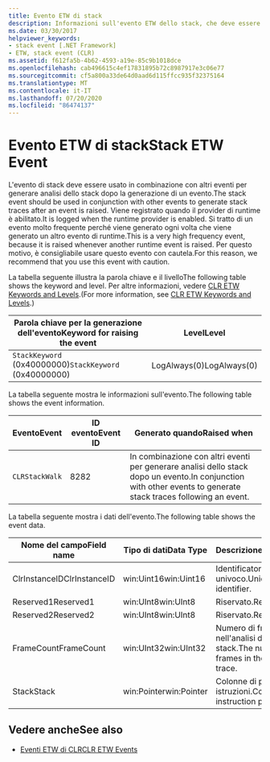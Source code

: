```yaml
---
title: Evento ETW di stack
description: Informazioni sull'evento ETW dello stack, che deve essere usato insieme ad altri eventi per generare le analisi dello stack dopo la generazione di un evento.
ms.date: 03/30/2017
helpviewer_keywords:
- stack event [.NET Framework]
- ETW, stack event (CLR)
ms.assetid: f612fa5b-4b62-4593-a19e-85c9b1018dce
ms.openlocfilehash: cab496615c4ef17831895b72c8987917e3c06e77
ms.sourcegitcommit: cf5a800a33de64d0aad6d115ffcc935f32375164
ms.translationtype: MT
ms.contentlocale: it-IT
ms.lasthandoff: 07/20/2020
ms.locfileid: "86474137"
---
```

# <a name="stack-etw-event"></a><span data-ttu-id="37522-103">Evento ETW di stack</span><span class="sxs-lookup"><span data-stu-id="37522-103">Stack ETW Event</span></span>
<span data-ttu-id="37522-104">L'evento di stack deve essere usato in combinazione con altri eventi per generare analisi dello stack dopo la generazione di un evento.</span><span class="sxs-lookup"><span data-stu-id="37522-104">The stack event should be used in conjunction with other events to generate stack traces after an event is raised.</span></span> <span data-ttu-id="37522-105">Viene registrato quando il provider di runtime è abilitato.</span><span class="sxs-lookup"><span data-stu-id="37522-105">It is logged when the runtime provider is enabled.</span></span> <span data-ttu-id="37522-106">Si tratto di un evento molto frequente perché viene generato ogni volta che viene generato un altro evento di runtime.</span><span class="sxs-lookup"><span data-stu-id="37522-106">This is a very high frequency event, because it is raised whenever another runtime event is raised.</span></span> <span data-ttu-id="37522-107">Per questo motivo, è consigliabile usare questo evento con cautela.</span><span class="sxs-lookup"><span data-stu-id="37522-107">For this reason, we recommend that you use this event with caution.</span></span>  
  
 <span data-ttu-id="37522-108">La tabella seguente illustra la parola chiave e il livello</span><span class="sxs-lookup"><span data-stu-id="37522-108">The following table shows the keyword and level.</span></span> <span data-ttu-id="37522-109">Per altre informazioni, vedere [CLR ETW Keywords and Levels](clr-etw-keywords-and-levels.md).</span><span class="sxs-lookup"><span data-stu-id="37522-109">(For more information, see [CLR ETW Keywords and Levels](clr-etw-keywords-and-levels.md).)</span></span>  
  
|<span data-ttu-id="37522-110">Parola chiave per la generazione dell'evento</span><span class="sxs-lookup"><span data-stu-id="37522-110">Keyword for raising the event</span></span>|<span data-ttu-id="37522-111">Level</span><span class="sxs-lookup"><span data-stu-id="37522-111">Level</span></span>|  
|-----------------------------------|-----------|  
|<span data-ttu-id="37522-112">`StackKeyword` (0x40000000)</span><span class="sxs-lookup"><span data-stu-id="37522-112">`StackKeyword` (0x40000000)</span></span>|<span data-ttu-id="37522-113">LogAlways(0)</span><span class="sxs-lookup"><span data-stu-id="37522-113">LogAlways(0)</span></span>|  
  
 <span data-ttu-id="37522-114">La tabella seguente mostra le informazioni sull'evento.</span><span class="sxs-lookup"><span data-stu-id="37522-114">The following table shows the event information.</span></span>  
  
|<span data-ttu-id="37522-115">Evento</span><span class="sxs-lookup"><span data-stu-id="37522-115">Event</span></span>|<span data-ttu-id="37522-116">ID evento</span><span class="sxs-lookup"><span data-stu-id="37522-116">Event ID</span></span>|<span data-ttu-id="37522-117">Generato quando</span><span class="sxs-lookup"><span data-stu-id="37522-117">Raised when</span></span>|  
|-----------|--------------|-----------------|  
|`CLRStackWalk`|<span data-ttu-id="37522-118">82</span><span class="sxs-lookup"><span data-stu-id="37522-118">82</span></span>|<span data-ttu-id="37522-119">In combinazione con altri eventi per generare analisi dello stack dopo un evento.</span><span class="sxs-lookup"><span data-stu-id="37522-119">In conjunction with other events to generate stack traces following an event.</span></span>|  
  
 <span data-ttu-id="37522-120">La tabella seguente mostra i dati dell'evento.</span><span class="sxs-lookup"><span data-stu-id="37522-120">The following table shows the event data.</span></span>  
  
|<span data-ttu-id="37522-121">Nome del campo</span><span class="sxs-lookup"><span data-stu-id="37522-121">Field name</span></span>|<span data-ttu-id="37522-122">Tipo di dati</span><span class="sxs-lookup"><span data-stu-id="37522-122">Data Type</span></span>|<span data-ttu-id="37522-123">Descrizione</span><span class="sxs-lookup"><span data-stu-id="37522-123">Description</span></span>|  
|----------------|---------------|-----------------|  
|<span data-ttu-id="37522-124">ClrInstanceID</span><span class="sxs-lookup"><span data-stu-id="37522-124">ClrInstanceID</span></span>|<span data-ttu-id="37522-125">win:Uint16</span><span class="sxs-lookup"><span data-stu-id="37522-125">win:Uint16</span></span>|<span data-ttu-id="37522-126">Identificatore di runtime univoco.</span><span class="sxs-lookup"><span data-stu-id="37522-126">Unique runtime identifier.</span></span>|  
|<span data-ttu-id="37522-127">Reserved1</span><span class="sxs-lookup"><span data-stu-id="37522-127">Reserved1</span></span>|<span data-ttu-id="37522-128">win:UInt8</span><span class="sxs-lookup"><span data-stu-id="37522-128">win:UInt8</span></span>|<span data-ttu-id="37522-129">Riservato.</span><span class="sxs-lookup"><span data-stu-id="37522-129">Reserved.</span></span>|  
|<span data-ttu-id="37522-130">Reserved2</span><span class="sxs-lookup"><span data-stu-id="37522-130">Reserved2</span></span>|<span data-ttu-id="37522-131">win:UInt8</span><span class="sxs-lookup"><span data-stu-id="37522-131">win:UInt8</span></span>|<span data-ttu-id="37522-132">Riservato.</span><span class="sxs-lookup"><span data-stu-id="37522-132">Reserved.</span></span>|  
|<span data-ttu-id="37522-133">FrameCount</span><span class="sxs-lookup"><span data-stu-id="37522-133">FrameCount</span></span>|<span data-ttu-id="37522-134">win:UInt32</span><span class="sxs-lookup"><span data-stu-id="37522-134">win:UInt32</span></span>|<span data-ttu-id="37522-135">Numero di frame nell'analisi dello stack.</span><span class="sxs-lookup"><span data-stu-id="37522-135">The number of frames in the stack trace.</span></span>|  
|<span data-ttu-id="37522-136">Stack</span><span class="sxs-lookup"><span data-stu-id="37522-136">Stack</span></span>|<span data-ttu-id="37522-137">win:Pointer</span><span class="sxs-lookup"><span data-stu-id="37522-137">win:Pointer</span></span>|<span data-ttu-id="37522-138">Colonne di puntatori a istruzioni.</span><span class="sxs-lookup"><span data-stu-id="37522-138">Columns of instruction pointers.</span></span>|  
  
## <a name="see-also"></a><span data-ttu-id="37522-139">Vedere anche</span><span class="sxs-lookup"><span data-stu-id="37522-139">See also</span></span>

- [<span data-ttu-id="37522-140">Eventi ETW di CLR</span><span class="sxs-lookup"><span data-stu-id="37522-140">CLR ETW Events</span></span>](clr-etw-events.md)
